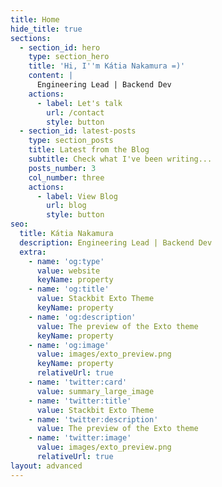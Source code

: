 ```yaml
---
title: Home
hide_title: true
sections:
  - section_id: hero
    type: section_hero
    title: 'Hi, I''m Kátia Nakamura =)'
    content: |
      Engineering Lead | Backend Dev
    actions:
      - label: Let's talk
        url: /contact
        style: button
  - section_id: latest-posts
    type: section_posts
    title: Latest from the Blog
    subtitle: Check what I've been writing...
    posts_number: 3
    col_number: three
    actions:
      - label: View Blog
        url: blog
        style: button
seo:
  title: Kátia Nakamura
  description: Engineering Lead | Backend Dev
  extra:
    - name: 'og:type'
      value: website
      keyName: property
    - name: 'og:title'
      value: Stackbit Exto Theme
      keyName: property
    - name: 'og:description'
      value: The preview of the Exto theme
      keyName: property
    - name: 'og:image'
      value: images/exto_preview.png
      keyName: property
      relativeUrl: true
    - name: 'twitter:card'
      value: summary_large_image
    - name: 'twitter:title'
      value: Stackbit Exto Theme
    - name: 'twitter:description'
      value: The preview of the Exto theme
    - name: 'twitter:image'
      value: images/exto_preview.png
      relativeUrl: true
layout: advanced
---
```

